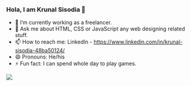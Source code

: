### Hola, I am Krunal Sisodia 👋

- 🔭 I’m currently working as a freelancer.
- 💬 Ask me about HTML, CSS or JavaScript any web designing related stuff.
- 📫 How to reach me: LinkedIn - https://www.linkedin.com/in/krunal-sisodia-48ba50124/
- 😄 Pronouns: He/his
- ⚡ Fun fact: I can spend whole day to play games.

<img src="https://github-readme-stats.vercel.app/api?username=KrunalSisodia&&show_icons=true&title_color=ffffff&icon_color=bb2acf&text_color=daf7dc&bg_color=151515" />
